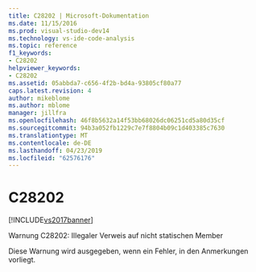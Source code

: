 ```yaml
---
title: C28202 | Microsoft-Dokumentation
ms.date: 11/15/2016
ms.prod: visual-studio-dev14
ms.technology: vs-ide-code-analysis
ms.topic: reference
f1_keywords:
- C28202
helpviewer_keywords:
- C28202
ms.assetid: 05abbda7-c656-4f2b-bd4a-93805cf80a77
caps.latest.revision: 4
author: mikeblome
ms.author: mblome
manager: jillfra
ms.openlocfilehash: 46f8b5632a14f53bb68026dc06251cd5a80d35cf
ms.sourcegitcommit: 94b3a052fb1229c7e7f8804b09c1d403385c7630
ms.translationtype: MT
ms.contentlocale: de-DE
ms.lasthandoff: 04/23/2019
ms.locfileid: "62576176"
---
```

# <a name="c28202"></a>C28202
[!INCLUDE[vs2017banner](../includes/vs2017banner.md)]

Warnung C28202: Illegaler Verweis auf nicht statischen Member  
  
 Diese Warnung wird ausgegeben, wenn ein Fehler, in den Anmerkungen vorliegt.
